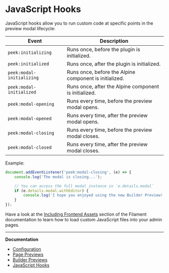 # JavaScript Hooks

JavaScript hooks allow you to run custom code at specific points in the preview modal lifecycle:

| Event | Description |
|---|---|
| `peek:initializing` | Runs once, before the plugin is initialized. |
| `peek:initialized` | Runs once, after the plugin is initialized. |
| `peek:modal-initializing` | Runs once, before the Alpine component is initialized. |
| `peek:modal-initialized` | Runs once, after the Alpine component is initialized. |
| `peek:modal-opening` | Runs every time, before the preview modal opens. |
| `peek:modal-opened` | Runs every time, after the preview modal opens. |
| `peek:modal-closing` | Runs every time, before the preview modal closes. |
| `peek:modal-closed` | Runs every time, after the preview modal closes. |

Example:

```js
document.addEventListener('peek:modal-closing', (e) => {
    console.log('The modal is closing...');

    // You can access the full modal instance in `e.details.modal`
    if (e.details.modal.withEditor) {
        console.log('I hope you enjoyed using the new Builder Preview!');
    }
});
```

Have a look at the [Including Frontend Assets](https://filamentphp.com/docs/2.x/admin/appearance#including-frontend-assets) section of the Filament documentation to learn how to load custom JavaScript files into your admin pages.

---

**Documentation**

- [Configuration](./configuration.md)
- [Page Previews](./page-previews.md)
- [Builder Previews](./builder-previews.md)
- [JavaScript Hooks](./javascript-hooks.md)
